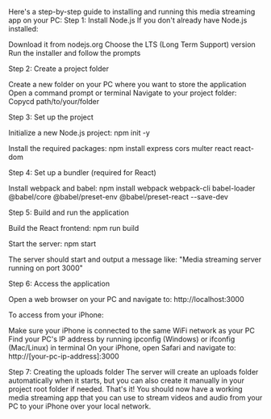 Here's a step-by-step guide to installing and running this media streaming app on your PC:
Step 1: Install Node.js
If you don't already have Node.js installed:

Download it from nodejs.org
Choose the LTS (Long Term Support) version
Run the installer and follow the prompts

Step 2: Create a project folder

Create a new folder on your PC where you want to store the application
Open a command prompt or terminal
Navigate to your project folder:
Copycd path/to/your/folder

Step 3: Set up the project

Initialize a new Node.js project:
npm init -y

Install the required packages:
npm install express cors multer react react-dom


Step 4: Set up a bundler (required for React)

Install webpack and babel:
npm install webpack webpack-cli babel-loader @babel/core @babel/preset-env @babel/preset-react --save-dev

Step 5: Build and run the application

Build the React frontend:
npm run build

Start the server:
npm start

The server should start and output a message like: "Media streaming server running on port 3000"

Step 6: Access the application

Open a web browser on your PC and navigate to:
http://localhost:3000

To access from your iPhone:

Make sure your iPhone is connected to the same WiFi network as your PC
Find your PC's IP address by running ipconfig (Windows) or ifconfig (Mac/Linux) in terminal
On your iPhone, open Safari and navigate to:
http://[your-pc-ip-address]:3000

Step 7: Creating the uploads folder
The server will create an uploads folder automatically when it starts, but you can also create it manually in your project root folder if needed.
That's it! You should now have a working media streaming app that you can use to stream videos and audio from your PC to your iPhone over your local network.
